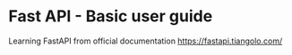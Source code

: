 # Fast API - Basic user guide
Learning FastAPI from official documentation https://fastapi.tiangolo.com/
